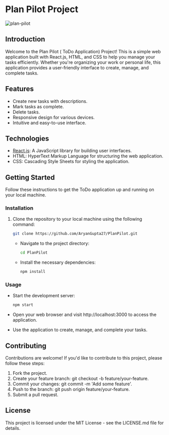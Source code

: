 # Plan Pilot Project

![plan-pilot](https://github.com/AryanGupta27/PlanPilot/assets/76638534/dff9efa3-affc-4171-b553-431106594023
)

## Introduction

Welcome to the Plan Pilot ( ToDo Application) Project! This is a simple web application built with React.js, HTML, and CSS to help you manage your tasks efficiently. Whether you're organizing your work or personal life, this application provides a user-friendly interface to create, manage, and complete tasks.

## Features

- Create new tasks with descriptions.
- Mark tasks as complete.
- Delete tasks.
- Responsive design for various devices.
- Intuitive and easy-to-use interface.

## Technologies

- [React.js](https://reactjs.org/): A JavaScript library for building user interfaces.
- HTML: HyperText Markup Language for structuring the web application.
- CSS: Cascading Style Sheets for styling the application.

## Getting Started

Follow these instructions to get the ToDo application up and running on your local machine.

### Installation

1. Clone the repository to your local machine using the following command:

   ```bash
   git clone https://github.com/AryanGupta27/PlanPilot.git
   ```
     - Navigate to the project directory:
        ```bash
        cd PlanPilot
        ```
    - Install the necessary dependencies:
        ```bash
        npm install
        ```
        
### Usage
  - Start the development server:
    ```bash
    npm start
    ```
  - Open your web browser and visit http://localhost:3000 to access the application.

  - Use the application to create, manage, and complete your tasks.

## Contributing
Contributions are welcome! If you'd like to contribute to this project, please follow these steps:

1) Fork the project.
2) Create your feature branch: git checkout -b feature/your-feature.
3) Commit your changes: git commit -m 'Add some feature'.
4) Push to the branch: git push origin feature/your-feature.
5) Submit a pull request.

## License
This project is licensed under the MIT License - see the LICENSE.md file for details.

    
